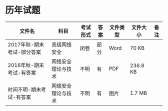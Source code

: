 # 历年试题

文件名|科目|考试形式|答案|文件类型|文件大小|备注
---|---|---|---|---|---|---
2017年秋-期末考试-部分答案|高级网络安全|闭卷|部分|Word|70 KB
2016年秋-期末考试-有答案|网络安全理论与技术|不明|有|PDF|236.8 KB
时间不明-期末考试-有答案|网络安全理论与技术|不明|有|图片|1.7 MB
